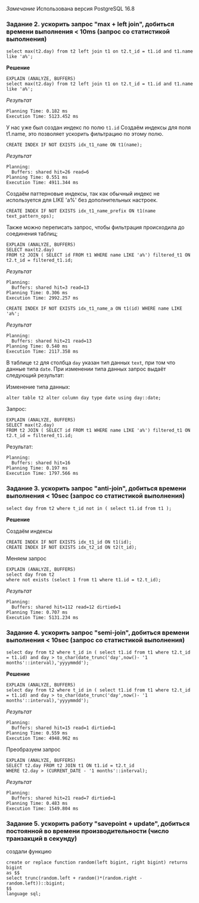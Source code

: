 *Замечание* Использована версия PostgreSQL 16.8

### Задание 2.  ускорить запрос "max + left join", добиться времени выполнения < 10ms (запрос со статистикой выполнения)
```
select max(t2.day) from t2 left join t1 on t2.t_id = t1.id and t1.name like 'a%';
```

**Решение**

```
EXPLAIN (ANALYZE, BUFFERS)
select max(t2.day) from t2 left join t1 on t2.t_id = t1.id and t1.name like 'a%';
```

*Результат*

```
Planning Time: 0.182 ms
Execution Time: 5123.452 ms
```

У нас уже был создан индекс по полю ```t1.id```
Создаём индексы для поля t1.name, это позволяет ускорить фильтрацию по этому полю.

```
CREATE INDEX IF NOT EXISTS idx_t1_name ON t1(name);
```

*Результат*

```
Planning:
  Buffers: shared hit=26 read=6
Planning Time: 0.551 ms
Execution Time: 4911.344 ms
```
Создаём паттерновые индексы, так как обычный индекс не используется для LIKE 'a%' без дополнительных настроек.

```
CREATE INDEX IF NOT EXISTS idx_t1_name_prefix ON t1(name text_pattern_ops);
```

Также можно переписать запрос, чтобы фильтрация происходила до соединения таблиц;

```
EXPLAIN (ANALYZE, BUFFERS)
SELECT max(t2.day)
FROM t2 JOIN ( SELECT id FROM t1 WHERE name LIKE 'a%') filtered_t1 ON t2.t_id = filtered_t1.id;
```

*Результат*

```
Planning:
  Buffers: shared hit=3 read=13
Planning Time: 0.306 ms
Execution Time: 2992.257 ms
```

```
CREATE INDEX IF NOT EXISTS idx_t1_name_a ON t1(id) WHERE name LIKE 'a%';
```

*Результат*

```
Planning:
  Buffers: shared hit=21 read=13
Planning Time: 0.540 ms
Execution Time: 2117.358 ms
```

В таблице ```t2``` для столбца ```day``` указан тип данных ```text```, при том что данные типа ```date```. При изменении типа данных запрос выдаёт следующий результат:

Изменение типа данных:

```
alter table t2 alter column day type date using day::date;
```
Запрос:
```
EXPLAIN (ANALYZE, BUFFERS)
SELECT max(t2.day)
FROM t2 JOIN ( SELECT id FROM t1 WHERE name LIKE 'a%') filtered_t1 ON t2.t_id = filtered_t1.id;
```

Результат:

```
Planning:
  Buffers: shared hit=16
Planning Time: 0.197 ms
Execution Time: 1797.566 ms
```

### Задание 3. ускорить запрос "anti-join", добиться времени выполнения < 10sec (запрос со статистикой выполнения)
```
select day from t2 where t_id not in ( select t1.id from t1 );
```

**Решение**

Создаём индексы

```
CREATE INDEX IF NOT EXISTS idx_t1_id ON t1(id);
CREATE INDEX IF NOT EXISTS idx_t2_id ON t2(t_id);
```
Меняем запрос
```
EXPLAIN (ANALYZE, BUFFERS)
select day from t2
where not exists (select 1 from t1 where t1.id = t2.t_id);
```
*Результат*

```
Planning:
  Buffers: shared hit=112 read=12 dirtied=1
Planning Time: 0.707 ms
Execution Time: 5131.234 ms
```

### Задание 4. ускорить запрос "semi-join", добиться времени выполнения < 10sec (запрос со статистикой выполнения)
```
select day from t2 where t_id in ( select t1.id from t1 where t2.t_id = t1.id) and day > to_char(date_trunc('day',now()- '1 months'::interval),'yyyymmdd');
```

**Решение**

```
EXPLAIN (ANALYZE, BUFFERS)
select day from t2 where t_id in ( select t1.id from t1 where t2.t_id = t1.id) and day > to_char(date_trunc('day',now()- '1 months'::interval),'yyyymmdd');
```
*Результат*

```
Planning:
  Buffers: shared hit=15 read=1 dirtied=1
Planning Time: 0.559 ms
Execution Time: 4948.962 ms
```

Преобразуем запрос

```
EXPLAIN (ANALYZE, BUFFERS)
SELECT t2.day FROM t2 JOIN t1 ON t1.id = t2.t_id
WHERE t2.day > (CURRENT_DATE - '1 months'::interval);
```
*Результат*

```
Planning:
  Buffers: shared hit=21 read=7 dirtied=1
Planning Time: 0.483 ms
Execution Time: 1549.804 ms
```
### Задание 5. ускорить работу "savepoint + update", добиться постоянной во времени производительности (число транзакций в секунду)

 создали функцию
 ```
create or replace function random(left bigint, right bigint) returns bigint
as $$
 select trunc(random.left + random()*(random.right - random.left))::bigint;
$$                                                
language sql;
```

